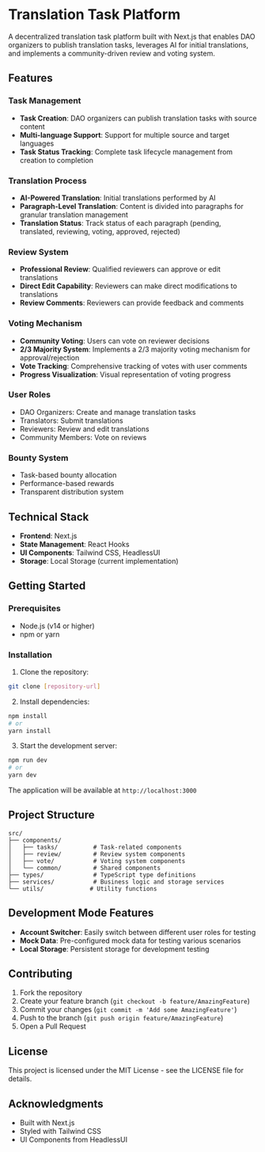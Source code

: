 # Translation Task Platform

A decentralized translation task platform built with Next.js that enables DAO organizers to publish translation tasks, leverages AI for initial translations, and implements a community-driven review and voting system.

## Features

### Task Management
- **Task Creation**: DAO organizers can publish translation tasks with source content
- **Multi-language Support**: Support for multiple source and target languages
- **Task Status Tracking**: Complete task lifecycle management from creation to completion

### Translation Process
- **AI-Powered Translation**: Initial translations performed by AI
- **Paragraph-Level Translation**: Content is divided into paragraphs for granular translation management
- **Translation Status**: Track status of each paragraph (pending, translated, reviewing, voting, approved, rejected)

### Review System
- **Professional Review**: Qualified reviewers can approve or edit translations
- **Direct Edit Capability**: Reviewers can make direct modifications to translations
- **Review Comments**: Reviewers can provide feedback and comments

### Voting Mechanism
- **Community Voting**: Users can vote on reviewer decisions
- **2/3 Majority System**: Implements a 2/3 majority voting mechanism for approval/rejection
- **Vote Tracking**: Comprehensive tracking of votes with user comments
- **Progress Visualization**: Visual representation of voting progress

### User Roles
- DAO Organizers: Create and manage translation tasks
- Translators: Submit translations
- Reviewers: Review and edit translations
- Community Members: Vote on reviews

### Bounty System
- Task-based bounty allocation
- Performance-based rewards
- Transparent distribution system

## Technical Stack

- **Frontend**: Next.js
- **State Management**: React Hooks
- **UI Components**: Tailwind CSS, HeadlessUI
- **Storage**: Local Storage (current implementation)

## Getting Started

### Prerequisites
- Node.js (v14 or higher)
- npm or yarn

### Installation

1. Clone the repository:
```bash
git clone [repository-url]
```

2. Install dependencies:
```bash
npm install
# or
yarn install
```

3. Start the development server:
```bash
npm run dev
# or
yarn dev
```

The application will be available at `http://localhost:3000`

## Project Structure

```
src/
├── components/
│   ├── tasks/          # Task-related components
│   ├── review/         # Review system components
│   ├── vote/           # Voting system components
│   └── common/         # Shared components
├── types/              # TypeScript type definitions
├── services/           # Business logic and storage services
└── utils/             # Utility functions
```

## Development Mode Features

- **Account Switcher**: Easily switch between different user roles for testing
- **Mock Data**: Pre-configured mock data for testing various scenarios
- **Local Storage**: Persistent storage for development testing

## Contributing

1. Fork the repository
2. Create your feature branch (`git checkout -b feature/AmazingFeature`)
3. Commit your changes (`git commit -m 'Add some AmazingFeature'`)
4. Push to the branch (`git push origin feature/AmazingFeature`)
5. Open a Pull Request

## License

This project is licensed under the MIT License - see the LICENSE file for details.

## Acknowledgments

- Built with Next.js
- Styled with Tailwind CSS
- UI Components from HeadlessUI
